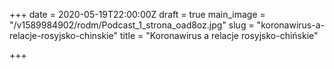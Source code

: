 +++
date = 2020-05-19T22:00:00Z
draft = true
main_image = "/v1589984902/rodm/Podcast_1_strona_oad8oz.jpg"
slug = "koronawirus-a-relacje-rosyjsko-chinskie"
title = "Koronawirus a relacje rosyjsko-chińskie"

+++
